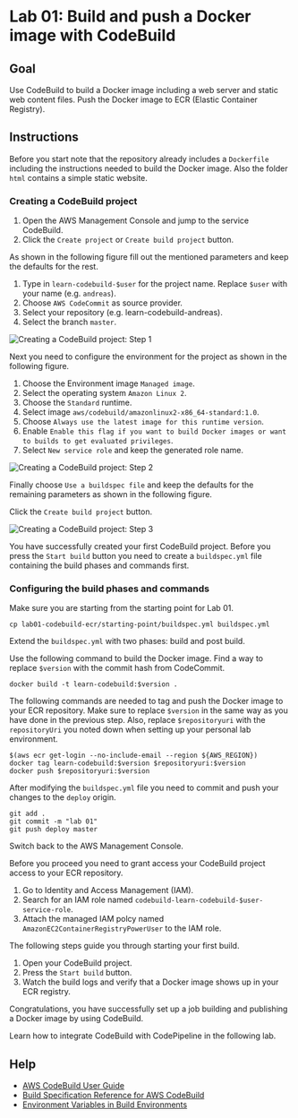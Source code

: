 # Lab 01: Build and push a Docker image with CodeBuild

## Goal

Use CodeBuild to build a Docker image including a web server and static web content files. Push the Docker image to ECR (Elastic Container Registry).

## Instructions

Before you start note that the repository already includes a `Dockerfile` including the instructions needed to build the Docker image. Also the folder `html` contains a simple static website.

### Creating a CodeBuild project

1. Open the AWS Management Console and jump to the service CodeBuild.
1. Click the `Create project` or `Create build project` button.

As shown in the following figure fill out the mentioned parameters and keep the defaults for the rest.

1. Type in `learn-codebuild-$user` for the project name. Replace `$user` with your name (e.g. `andreas`).
1. Choose `AWS CodeCommit` as source provider.
1. Select your repository (e.g. learn-codebuild-andreas).
1. Select the branch `master`.

![Creating a CodeBuild project: Step 1](codebuild-create-project-01.png)

Next you need to configure the environment for the project as shown in the following figure.

1. Choose the Environment image `Managed image`.
1. Select the operating system `Amazon Linux 2`.
1. Choose the `Standard` runtime.
1. Select image `aws/codebuild/amazonlinux2-x86_64-standard:1.0`.
1. Choose `Always use the latest image for this runtime version`.
1. Enable `Enable this flag if you want to build Docker images or want to builds to get evaluated privileges`.
1. Select `New service role` and keep the generated role name.

![Creating a CodeBuild project: Step 2](codebuild-create-project-02.png)

Finally choose `Use a buildspec file` and keep the defaults for the remaining parameters as shown in the following figure.

Click the `Create build project` button.

![Creating a CodeBuild project: Step 3](codebuild-create-project-03.png)

You have successfully created your first CodeBuild project. Before you press the `Start build` button you need to create a `buildspec.yml` file containing the build phases and commands first.

### Configuring the build phases and commands

Make sure you are starting from the starting point for Lab 01.

```
cp lab01-codebuild-ecr/starting-point/buildspec.yml buildspec.yml
```

Extend the `buildspec.yml` with two phases: build and post build.

Use the following command to build the Docker image. Find a way to replace `$version` with the commit hash from CodeCommit.

```
docker build -t learn-codebuild:$version .
```

The following commands are needed to tag and push the Docker image to your ECR repository. Make sure to replace `$version` in the same way as you have done in the previous step. Also, replace `$repositoryuri` with the `repositoryUri` you noted down when setting up your personal lab environment.

```
$(aws ecr get-login --no-include-email --region ${AWS_REGION})
docker tag learn-codebuild:$version $repositoryuri:$version
docker push $repositoryuri:$version
```

After modifying the `buildspec.yml` file you need to commit and push your changes to the `deploy` origin.

```
git add .
git commit -m "lab 01"
git push deploy master
```

Switch back to the AWS Management Console.

Before you proceed you need to grant access your CodeBuild project access to your ECR repository.

1. Go to Identity and Access Management (IAM).
1. Search for an IAM role named `codebuild-learn-codebuild-$user-service-role`.
1. Attach the managed IAM polcy named `AmazonEC2ContainerRegistryPowerUser` to the IAM role.

The following steps guide you through starting your first build.

1. Open your CodeBuild project.
1. Press the `Start build` button.
1. Watch the build logs and verify that a Docker image shows up in your ECR registry.

Congratulations, you have successfully set up a job building and publishing a Docker image by using CodeBuild.

Learn how to integrate CodeBuild with CodePipeline in the following lab.

## Help

* [AWS CodeBuild User Guide](https://docs.aws.amazon.com/codebuild/latest/userguide/welcome.html)
* [Build Specification Reference for AWS CodeBuild](https://docs.aws.amazon.com/codebuild/latest/userguide/build-spec-ref.html)
* [Environment Variables in Build Environments](https://docs.aws.amazon.com/codebuild/latest/userguide/build-env-ref-env-vars.html)
